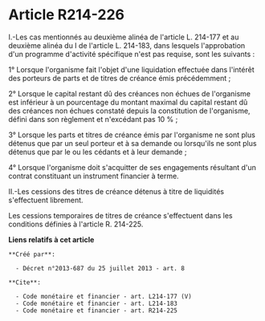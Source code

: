 # Article R214-226

I.-Les cas mentionnés au deuxième alinéa de l'article L. 214-177 et au deuxième alinéa du I de l'article L. 214-183, dans
lesquels l'approbation d'un programme d'activité spécifique n'est pas requise, sont les suivants : 

1° Lorsque l'organisme fait l'objet d'une liquidation effectuée dans l'intérêt des porteurs de parts et de titres de créance
émis précédemment ; 

2° Lorsque le capital restant dû des créances non échues de l'organisme est inférieur à un pourcentage du montant maximal du
capital restant dû des créances non échues constaté depuis la constitution de l'organisme, défini dans son règlement et
n'excédant pas 10 % ; 

3° Lorsque les parts et titres de créance émis par l'organisme ne sont plus détenus que par un seul porteur et à sa demande
ou lorsqu'ils ne sont plus détenus que par le ou les cédants et à leur demande ; 

4° Lorsque l'organisme doit s'acquitter de ses engagements résultant d'un contrat constituant un instrument financier à
terme. 

II.-Les cessions des titres de créance détenus à titre de liquidités s'effectuent librement. 

Les cessions temporaires de titres de créance s'effectuent dans les conditions définies à l'article R. 214-225.

**Liens relatifs à cet article**

	**Créé par**:

	  - Décret n°2013-687 du 25 juillet 2013 - art. 8

	**Cite**:

	  - Code monétaire et financier - art. L214-177 (V)
	  - Code monétaire et financier - art. L214-183
	  - Code monétaire et financier - art. R214-225
